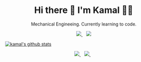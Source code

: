 <h1 align='center'>
  Hi there 👋 I'm Kamal 👨‍💻
</h1>

<p align='center'>
 Mechanical Engineeing. Currently learning to code. 
</p>

<p align='center'>
  <a href="https://www.linkedin.com/in/kamalpatel/">
    <img src="https://img.shields.io/badge/linkedin-%230077B5.svg?&style=for-the-badge&logo=linkedin&logoColor=white" />
  </a>&nbsp;&nbsp;

  <a href="https://twitter.com/camalpatel">
    <img src="https://img.shields.io/badge/twitter-%231DA1F2.svg?&style=for-the-badge&logo=twitter&logoColor=white"/>
  </a>

  [![kamal's github stats](https://github-readme-stats.vercel.app/api?username=kkratos)](https://github.com/kkratos/github-readme-stats)

</p>
<p align='center'>
 
  <a href="https://www.linkedin.com/in/kamalpatel/">
    <img src="https://img.shields.io/badge/linkedin-%230077B5.svg?&style=for-the-badge&logo=linkedin&logoColor=white" />
  </a>&nbsp;&nbsp;
  <a href="https://twitter.com/camalpatel">
    <img src="https://img.shields.io/badge/twitter-%231DA1F2.svg?&style=for-the-badge&logo=twitter&logoColor=white" />        
  </a>&nbsp;&nbsp;
  
</p>
